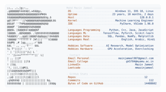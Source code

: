 <picture>
  <source srcset="https://raw.githubusercontent.com/mmazinjameel/mmazinjameel/main/dark_mode.svg?v=1757275805" media="(prefers-color-scheme: dark)">
  <img src="https://raw.githubusercontent.com/mmazinjameel/mmazinjameel/main/light_mode.svg?v=1757275805">
</picture>
